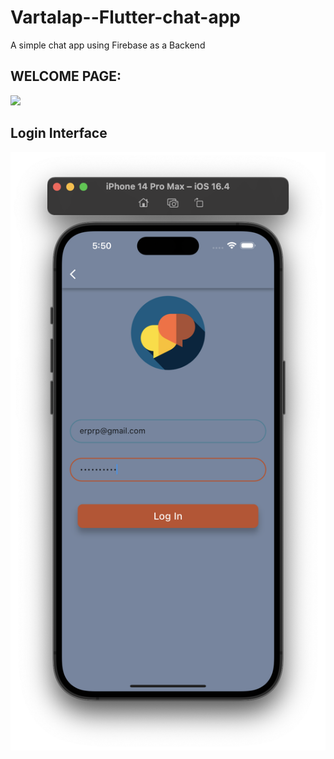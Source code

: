 # Vartalap--Flutter-chat-app
 A simple chat app using Firebase as a Backend
 
 ## WELCOME PAGE:
 
 
<img src="images/wlc.png"> 

## Login Interface

<img src="images/login.png">
